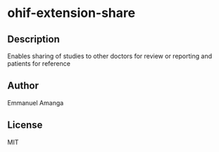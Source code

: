 # ohif-extension-share 
## Description 
Enables sharing of studies to other doctors for review or reporting and patients for reference 
## Author 
Emmanuel Amanga 
## License 
MIT